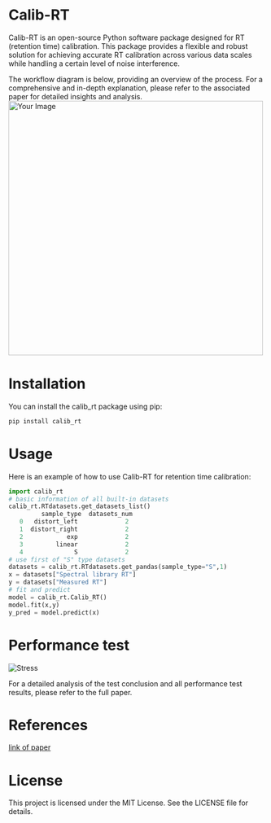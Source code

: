 # Calib-RT
Calib-RT is an open-source Python software package designed for RT (retention time) calibration. 
This package provides a flexible and robust solution for achieving accurate RT calibration across various data scales while handling a certain level of noise interference. 

The workflow diagram is below, providing an overview of the process. For a comprehensive and in-depth explanation, please refer to the associated paper for detailed insights and analysis.
<img src="https://gitee.com/chenghui03/calib_-rt/raw/release/img/workflow.svg" alt="Your Image" width="500">

# Installation
You can install the calib_rt package using pip:
```bash
pip install calib_rt 
```

# Usage
Here is an example of how to use Calib-RT for retention time calibration:

```python
import calib_rt
# basic information of all built-in datasets 
calib_rt.RTdatasets.get_datasets_list()  
         sample_type  datasets_num
   0   distort_left             2
   1  distort_right             2
   2            exp             2
   3         linear             2
   4              S             2
# use first of "S" type datasets
datasets = calib_rt.RTdatasets.get_pandas(sample_type="S",1)   
x = datasets["Spectral library RT"]
y = datasets["Measured RT"]
# fit and predict
model = calib_rt.Calib_RT() 
model.fit(x,y)                  
y_pred = model.predict(x)        
```

# Performance test

<!-- TODO: 性能测试 -->

![Stress](https://gitee.com/chenghui03/calib_-rt/raw/release/img/stress1.JPG)

For a detailed analysis of the test conclusion and all performance test results, please refer to the full paper.

# References
[link of paper]()

# License
This project is licensed under the MIT License. See the LICENSE file for details.
